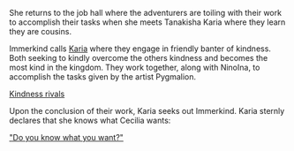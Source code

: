 <!-- title: Cousins -->

She returns to the job hall where the adventurers are toiling with their work to accomplish their tasks when she meets Tanakisha Karia where they learn they are cousins.

Immerkind calls [Karia](https://www.youtube.com/live/cyLsX20esBE?si=90iSsPuzl9GlNvH8) where they engage in friendly banter of kindness. Both seeking to kindly overcome the others kindness and becomes the most kind in the kingdom. They work together, along with NinoIna, to accomplish the tasks given by the artist Pygmalion.

[Kindness rivals](#embed:https://www.youtube.com/live/cyLsX20esBE?t=10506s)

Upon the conclusion of their work, Karia seeks out Immerkind. Karia sternly declares that she knows what Cecilia wants:

["Do you know what you want?"](#embed:https://www.youtube.com/live/cyLsX20esBE?t=11317s)